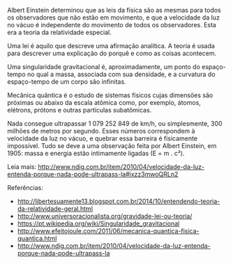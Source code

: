 Albert Einstein determinou que as leis da física são as mesmas para todos os observadores que não estão em movimento, e que a velocidade da luz no vácuo é independente do movimento de todos os observadores. Esta era a teoria da relatividade especial. 

Uma lei é aquilo que descreve uma afirmação analítica. A teoria é usada para descrever uma explicação do porquê e como as coisas acontecem.

Uma singularidade gravitacional é, aproximadamente, um ponto do espaço-tempo no qual a massa, associada com sua densidade, e a curvatura do espaço-tempo de um corpo são infinitas. 

Mecânica quântica é o estudo de sistemas físicos cujas dimensões são próximas ou abaixo da escala atômica como, por exemplo, átomos, elétrons, prótons e outras partículas subatômicas.

Nada consegue ultrapassar 1 079 252 849 de km/h, ou simplesmente, 300 milhões de metros por segundo. Esses números correspondem à velocidade da luz no vácuo, e quebrar essa barreira é fisicamente impossível. Tudo se deve a uma observação feita por Albert Einstein, em 1905: massa e energia estão intimamente ligadas (E = m . c²).

Leia mais: http://www.ndig.com.br/item/2010/04/velocidade-da-luz-entenda-porque-nada-pode-ultrapass-la#ixzz3mwoQRLn2

Referências:
* http://libertesuamente13.blogspot.com.br/2014/10/entendendo-teoria-da-relatividade-geral.html
* http://www.universoracionalista.org/gravidade-lei-ou-teoria/
* https://pt.wikipedia.org/wiki/Singularidade_gravitacional
* http://www.efeitojoule.com/2011/06/mecanica-quantica-fisica-quantica.html
* http://www.ndig.com.br/item/2010/04/velocidade-da-luz-entenda-porque-nada-pode-ultrapass-la
